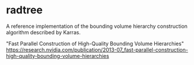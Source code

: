 # radtree

A reference implementation of the bounding volume hierarchy construction algorithm described by Karras.

"Fast Parallel Construction of High-Quality Bounding Volume Hierarchies"
https://research.nvidia.com/publication/2013-07_fast-parallel-construction-high-quality-bounding-volume-hierarchies

